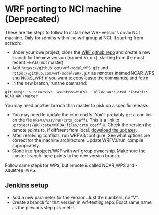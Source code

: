 # WRF porting to NCI machine (Deprecated)

These are the steps to follow to install new WRF versions on an NCI machine. Only for admins within the wrf group at NCI. If starting from scratch:

  * Under your own project, clone the [WRF github repo](https://github.com/coecms/WRF) and create a new branch for the new version (named Vx.x.x), starting from the most recent HEAD (not master)
  * Add `https://github.com/wrf-model/WPS.git` and `https://github.com/wrf-model/WRF.git`
	as remotes (named NCAR_WPS and NCAS_WRF if you want to copy-paste the commands) and fetch
  * In the new branch, run the command: 
  
``` shell  
git merge -s recursive -Xsubtree=WRFV3 --allow-unrelated-histories NCAR_WRF/master
```
	
You may need another branch than master to pick up a specific release.

  * You may need to update the crtm coeffs. You'll probably get a conflict on the file `WRFV3/var/run/crtm_coeffs`. This is a link to `/projects/WRF/data/WRFDA_files/crtm_coeff_X`. Check the version the remote points to. If different from local, [download the updates](http://www2.mmm.ucar.edu/wrf/users/wrfda/download/crtm_coeffs.html).
  * After resolving conflicts, run WRFV3/configure. See what options are correct for the machine architecture. Update WRFV3/run_compile appropriately. 
  * Clone into /projects/WRF with wrf group ownership. Make sure the master branch there points to the new version branch.

Follow same steps for WPS, but remote is called NCAR_WPS and -Xsubtree=WPS.

## Jenkins setup

  * Add a new parameter for the version. Just the numbers, no "V".
  * Create a branch for that version in wrf-testing repo. Exact same name as the previous step parameter.
